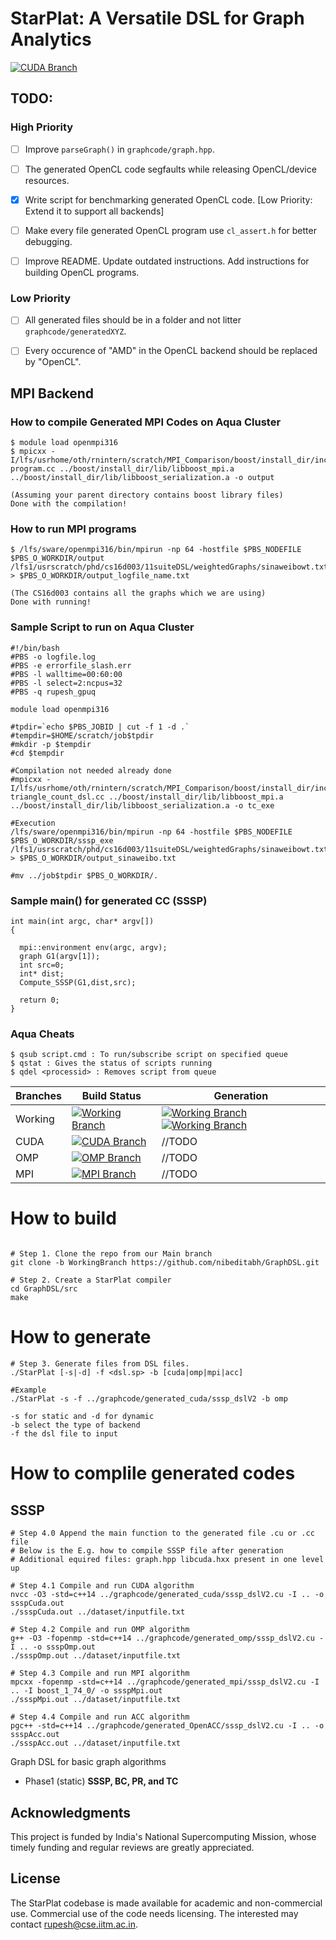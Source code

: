 # StarPlat: A Versatile DSL for Graph Analytics

[![CUDA Branch](https://github.com/nibeditabh/GraphDSL/actions/workflows/cuda.yml/badge.svg?branch=cuda)](https://github.com/nibeditabh/GraphDSL/actions/workflows/cuda.yml)


## TODO:

### High Priority

- [ ] Improve `parseGraph()` in `graphcode/graph.hpp`.
- [ ] The generated OpenCL code segfaults while releasing OpenCL/device
  resources.
- [X] Write script for benchmarking generated OpenCL code.
  [Low Priority: Extend it to support all backends]
- [ ] Make every file generated OpenCL program use `cl_assert.h` for better
  debugging.
- [ ] Improve README. Update outdated instructions. Add instructions for
  building OpenCL programs.


### Low Priority

- [ ] All generated files should be in a folder and not litter
  `graphcode/generatedXYZ`.
- [ ] Every occurence of "AMD" in the OpenCL backend should be replaced by
  "OpenCL".


## MPI Backend

### How to compile Generated MPI Codes on Aqua Cluster
```
$ module load openmpi316
$ mpicxx -I/lfs/usrhome/oth/rnintern/scratch/MPI_Comparison/boost/install_dir/include program.cc ../boost/install_dir/lib/libboost_mpi.a ../boost/install_dir/lib/libboost_serialization.a -o output  

(Assuming your parent directory contains boost library files)
Done with the compilation!

```

### How to run MPI programs

```
$ /lfs/sware/openmpi316/bin/mpirun -np 64 -hostfile $PBS_NODEFILE $PBS_O_WORKDIR/output /lfs1/usrscratch/phd/cs16d003/11suiteDSL/weightedGraphs/sinaweibowt.txt > $PBS_O_WORKDIR/output_logfile_name.txt 

(The CS16d003 contains all the graphs which we are using)
Done with running!
```

### Sample Script to run on Aqua Cluster

```
#!/bin/bash
#PBS -o logfile.log
#PBS -e errorfile_slash.err
#PBS -l walltime=00:60:00
#PBS -l select=2:ncpus=32
#PBS -q rupesh_gpuq

module load openmpi316

#tpdir=`echo $PBS_JOBID | cut -f 1 -d .`
#tempdir=$HOME/scratch/job$tpdir
#mkdir -p $tempdir
#cd $tempdir

#Compilation not needed already done
#mpicxx -I/lfs/usrhome/oth/rnintern/scratch/MPI_Comparison/boost/install_dir/include triangle_count_dsl.cc ../boost/install_dir/lib/libboost_mpi.a ../boost/install_dir/lib/libboost_serialization.a -o tc_exe

#Execution
/lfs/sware/openmpi316/bin/mpirun -np 64 -hostfile $PBS_NODEFILE $PBS_O_WORKDIR/sssp_exe /lfs1/usrscratch/phd/cs16d003/11suiteDSL/weightedGraphs/sinaweibowt.txt > $PBS_O_WORKDIR/output_sinaweibo.txt

#mv ../job$tpdir $PBS_O_WORKDIR/.

```
### Sample main() for generated CC  (SSSP)

```
int main(int argc, char* argv[])
{

  mpi::environment env(argc, argv);
  graph G1(argv[1]);
  int src=0;
  int* dist;
  Compute_SSSP(G1,dist,src);

  return 0;
}

```


### Aqua Cheats
```
$ qsub script.cmd : To run/subscribe script on specified queue
$ qstat : Gives the status of scripts running 
$ qdel <processid> : Removes script from queue
```




| Branches   | Build Status | Generation |  
| -------------  | ------------- |------------- |  
| Working | [![Working Branch](https://github.com/nibeditabh/GraphDSL/actions/workflows/working-branch.yml/badge.svg?branch=WorkingBranch)](https://github.com/nibeditabh/GraphDSL/actions/workflows/working-branch.yml) | [![Working Branch](https://github.com/nibeditabh/GraphDSL/actions/workflows/working-omp.yml/badge.svg?branch=WorkingBranch)](https://github.com/nibeditabh/GraphDSL/actions/workflows/working-omp.yml) [![Working Branch](https://github.com/nibeditabh/GraphDSL/actions/workflows/working-cuda.yml/badge.svg?branch=WorkingBranch)](https://github.com/nibeditabh/GraphDSL/actions/workflows/working-cuda.yml) | //TODO | 
| CUDA    | [![CUDA Branch](https://github.com/nibeditabh/GraphDSL/actions/workflows/cuda.yml/badge.svg?branch=cuda)](https://github.com/nibeditabh/GraphDSL/actions/workflows/cuda.yml)  |   //TODO |   
| OMP    | [![OMP Branch](https://github.com/nibeditabh/GraphDSL/actions/workflows/omp.yml/badge.svg?branch=openmp)](https://github.com/nibeditabh/GraphDSL/actions/workflows/omp.yml)    |  //TODO  |   
| MPI    | [![MPI Branch](https://github.com/nibeditabh/GraphDSL/actions/workflows/mpi.yml/badge.svg?branch=updatedMPI)](https://github.com/nibeditabh/GraphDSL/actions/workflows/mpi.yml)    |  //TODO  |   



# How to build

```

# Step 1. Clone the repo from our Main branch
git clone -b WorkingBranch https://github.com/nibeditabh/GraphDSL.git

# Step 2. Create a StarPlat compiler
cd GraphDSL/src
make
```
# How to generate
```
# Step 3. Generate files from DSL files.  
./StarPlat [-s|-d] -f <dsl.sp> -b [cuda|omp|mpi|acc]

#Example
./StarPlat -s -f ../graphcode/generated_cuda/sssp_dslV2 -b omp

-s for static and -d for dynamic
-b select the type of backend
-f the dsl file to input
```
# How to complile generated codes
## SSSP
```
# Step 4.0 Append the main function to the generated file .cu or .cc file
# Below is the E.g. how to compile SSSP file after generation
# Additional equired files: graph.hpp libcuda.hxx present in one level up

# Step 4.1 Compile and run CUDA algorithm
nvcc -O3 -std=c++14 ../graphcode/generated_cuda/sssp_dslV2.cu -I .. -o ssspCuda.out
./ssspCuda.out ../dataset/inputfile.txt

# Step 4.2 Compile and run OMP algorithm
g++ -O3 -fopenmp -std=c++14 ../graphcode/generated_omp/sssp_dslV2.cu -I .. -o ssspOmp.out
./ssspOmp.out ../dataset/inputfile.txt

# Step 4.3 Compile and run MPI algorithm
mpcxx -fopenmp -std=c++14 ../graphcode/generated_mpi/sssp_dslV2.cu -I .. -I boost_1_74_0/ -o ssspMpi.out
./ssspMpi.out ../dataset/inputfile.txt

# Step 4.4 Compile and run ACC algorithm
pgc++ -std=c++14 ../graphcode/generated_OpenACC/sssp_dslV2.cu -I .. -o ssspAcc.out
./ssspAcc.out ../dataset/inputfile.txt

```


Graph DSL for basic graph algorithms 
- Phase1 (static)  **SSSP, BC, PR, and TC**

## Acknowledgments
This project is funded by India's National Supercomputing Mission, whose timely funding and regular reviews are greatly appreciated.

## License

The StarPlat codebase is made available for academic and non-commercial use.
Commercial use of the code needs licensing. The interested may contact
rupesh@cse.iitm.ac.in.

